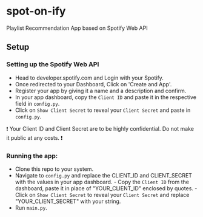 # spot-on-ify
Playlist Recommendation App based on Spotify Web API

## Setup

### Setting up the Spotify Web API
- Head to developer.spotify.com and Login with your Spotify.
- Once redirected to your Dashboard, Click on 'Create and App'.
- Register your app by giving it a name and a description and confirm.
- In your app dashboard, copy the `Client ID` and paste it in the respective field in `config.py`.
- Click on `Show Client Secret` to reveal your `Client Secret` and paste in `config.py`.

❗ Your Client ID and Client Secret are to be highly confidential. Do not make it public at any costs. ❗

### Running the app:
- Clone this repo to your system.
- Navigate to `config.py` and replace the CLIENT_ID and CLIENT_SECRET with the values in your app dashboard.
      - Copy the `Client ID` from the dashboard, paste it in place of "YOUR_CLIENT_ID" enclosed by quotes.
      - Click on `Show Client Secret` to reveal your `Client Secret` and replace "YOUR_CLIENT_SECRET" with your string.
- Run `main.py`.
